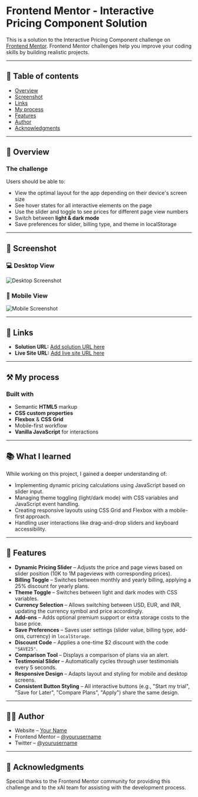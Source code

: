 # Frontend Mentor - Interactive Pricing Component Solution

This is a solution to the Interactive Pricing Component challenge on [Frontend Mentor](https://www.frontendmentor.io/challenges/interactive-pricing-component-t0m8PIyY8). Frontend Mentor challenges help you improve your coding skills by building realistic projects.

---

## 📑 Table of contents
- [Overview](#overview)
- [Screenshot](#screenshot)
- [Links](#links)
- [My process](#my-process)
- [Features](#features)
- [Author](#author)
- [Acknowledgments](#acknowledgments)

---

## 📝 Overview

### The challenge
Users should be able to:

- View the optimal layout for the app depending on their device's screen size
- See hover states for all interactive elements on the page
- Use the slider and toggle to see prices for different page view numbers
- Switch between **light & dark mode**
- Save preferences for slider, billing type, and theme in localStorage

---

## 📸 Screenshot

### 💻 Desktop View
![Desktop Screenshot](./screenshots/desktop-view.png)

### 📱 Mobile View
![Mobile Screenshot](./screenshots/mobile-view.png)

---

## 🔗 Links

- **Solution URL:** [Add solution URL here](#)
- **Live Site URL:** [Add live site URL here](#)

---

## ⚒️ My process

### Built with
- Semantic **HTML5** markup  
- **CSS custom properties**  
- **Flexbox** & **CSS Grid**  
- Mobile-first workflow  
- **Vanilla JavaScript** for interactions  

---

## 📚 What I learned
While working on this project, I gained a deeper understanding of:

- Implementing dynamic pricing calculations using JavaScript based on slider input.
- Managing theme toggling (light/dark mode) with CSS variables and JavaScript event handling.
- Creating responsive layouts using CSS Grid and Flexbox with a mobile-first approach.
- Handling user interactions like drag-and-drop sliders and keyboard accessibility.

---

## 🚀 Features

- **Dynamic Pricing Slider** – Adjusts the price and page views based on slider position (10K to 1M pageviews with corresponding prices).  
- **Billing Toggle** – Switches between monthly and yearly billing, applying a 25% discount for yearly plans.  
- **Theme Toggle** – Switches between light and dark modes with CSS variables.  
- **Currency Selection** – Allows switching between USD, EUR, and INR, updating the currency symbol and price accordingly.  
- **Add-ons** – Adds optional premium support or extra storage costs to the base price.  
- **Save Preferences** – Saves user settings (slider value, billing type, add-ons, currency) in `localStorage`.  
- **Discount Code** – Applies a one-time $2 discount with the code `"SAVE25"`.  
- **Comparison Tool** – Displays a comparison of plans via an alert.  
- **Testimonial Slider** – Automatically cycles through user testimonials every 5 seconds.  
- **Responsive Design** – Adapts layout and styling for mobile and desktop screens.  
- **Consistent Button Styling** – All interactive buttons (e.g., "Start my trial", "Save for Later", "Compare Plans", "Apply") share the same design.  

---

## 👨‍💻 Author
- Website – [Your Name](#)
- Frontend Mentor – [@yourusername](https://www.frontendmentor.io/profile/yourusername)
- Twitter – [@yourusername](https://twitter.com/yourusername)

---

## 🙏 Acknowledgments
Special thanks to the Frontend Mentor community for providing this challenge and to the xAI team for assisting with the development process.